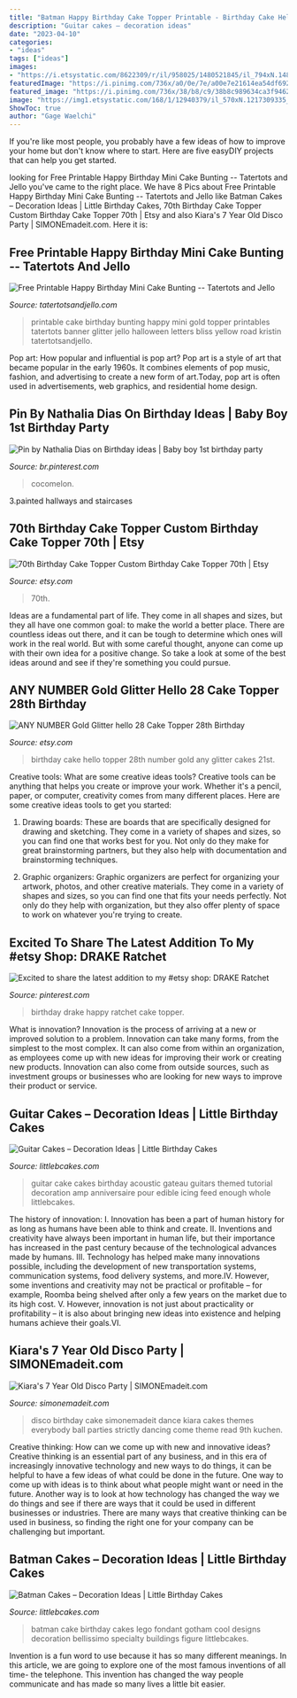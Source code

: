 ```yaml
---
title: "Batman Happy Birthday Cake Topper Printable - Birthday Cake Hello Topper 28th Number Gold Any Glitter Cakes 21st"
description: "Guitar cakes – decoration ideas"
date: "2023-04-10"
categories:
- "ideas"
tags: ["ideas"]
images:
- "https://i.etsystatic.com/8622309/r/il/958025/1480521845/il_794xN.1480521845_hhue.jpg"
featuredImage: "https://i.pinimg.com/736x/a0/0e/7e/a00e7e21614ea54df692b3da06d5df51.jpg"
featured_image: "https://i.pinimg.com/736x/38/b8/c9/38b8c989634ca3f9462f4575b4f71970.jpg"
image: "https://img1.etsystatic.com/168/1/12940379/il_570xN.1217309335_cxrw.jpg"
ShowToc: true
author: "Gage Waelchi"
---
```



If you're like most people, you probably have a few ideas of how to improve your home but don't know where to start. Here are five easyDIY projects that can help you get started.

	

		
looking for Free Printable Happy Birthday Mini Cake Bunting -- Tatertots and Jello you've came to the right place. We have 8 Pics about Free Printable Happy Birthday Mini Cake Bunting -- Tatertots and Jello like Batman Cakes – Decoration Ideas | Little Birthday Cakes, 70th Birthday Cake Topper Custom Birthday Cake Topper 70th | Etsy and also Kiara&#039;s 7 Year Old Disco Party | SIMONEmadeit.com. Here it is:
		
    
## Free Printable Happy Birthday Mini Cake Bunting -- Tatertots And Jello

<img loading=lazy src="http://tatertotsandjello.com/wp-content/uploads/2015/02/Gold-Glitter-Mini-Cake-Bunting-Free-Printable.jpg" onerror="this.onerror=null;this.src='https://tse1.mm.bing.net/th?id=OIP.hwSlky-gaGhC1Qy2sy_I-QHaNZ&amp;pid=15.1';" alt="Free Printable Happy Birthday Mini Cake Bunting -- Tatertots and Jello">

_Source: tatertotsandjello.com_

>printable cake birthday bunting happy mini gold topper printables tatertots banner glitter jello halloween letters bliss yellow road kristin tatertotsandjello. 

	

Pop art: How popular and influential is pop art?
Pop art is a style of art that became popular in the early 1960s. It combines elements of pop music, fashion, and advertising to create a new form of art.Today, pop art is often used in advertisements, web graphics, and residential home design.

    
## Pin By Nathalia Dias On Birthday Ideas | Baby Boy 1st Birthday Party

<img loading=lazy src="https://i.pinimg.com/736x/a0/0e/7e/a00e7e21614ea54df692b3da06d5df51.jpg" onerror="this.onerror=null;this.src='https://tse3.mm.bing.net/th?id=OIP.0bEzjgk0rg2TBoooJnnP_AHaKe&amp;pid=15.1';" alt="Pin by Nathalia Dias on Birthday ideas | Baby boy 1st birthday party">

_Source: br.pinterest.com_

>cocomelon. 

	

3.painted hallways and staircases

    
## 70th Birthday Cake Topper Custom Birthday Cake Topper 70th | Etsy

<img loading=lazy src="https://i.etsystatic.com/8622309/r/il/958025/1480521845/il_794xN.1480521845_hhue.jpg" onerror="this.onerror=null;this.src='https://tse3.mm.bing.net/th?id=OIP.bEj-h0hQ2o6bcr6ZLZfDRgHaJ4&amp;pid=15.1';" alt="70th Birthday Cake Topper Custom Birthday Cake Topper 70th | Etsy">

_Source: etsy.com_

>70th. 

	

Ideas are a fundamental part of life. They come in all shapes and sizes, but they all have one common goal: to make the world a better place. There are countless ideas out there, and it can be tough to determine which ones will work in the real world. But with some careful thought, anyone can come up with their own idea for a positive change. So take a look at some of the best ideas around and see if they're something you could pursue.

    
## ANY NUMBER Gold Glitter Hello 28 Cake Topper 28th Birthday

<img loading=lazy src="https://img1.etsystatic.com/168/1/12940379/il_570xN.1217309335_cxrw.jpg" onerror="this.onerror=null;this.src='https://tse1.mm.bing.net/th?id=OIP.JhbgMaVUfpqTbJJ3hjSRzAHaJ4&amp;pid=15.1';" alt="ANY NUMBER Gold Glitter hello 28 Cake Topper 28th Birthday">

_Source: etsy.com_

>birthday cake hello topper 28th number gold any glitter cakes 21st. 

	

Creative tools: What are some creative ideas tools?
Creative tools can be anything that helps you create or improve your work. Whether it's a pencil, paper, or computer, creativity comes from many different places. Here are some creative ideas tools to get you started:
1. Drawing boards: These are boards that are specifically designed for drawing and sketching. They come in a variety of shapes and sizes, so you can find one that works best for you. Not only do they make for great brainstorming partners, but they also help with documentation and brainstorming techniques.

2. Graphic organizers: Graphic organizers are perfect for organizing your artwork, photos, and other creative materials. They come in a variety of shapes and sizes, so you can find one that fits your needs perfectly. Not only do they help with organization, but they also offer plenty of space to work on whatever you're trying to create.

    
## Excited To Share The Latest Addition To My #etsy Shop: DRAKE Ratchet

<img loading=lazy src="https://i.pinimg.com/736x/38/b8/c9/38b8c989634ca3f9462f4575b4f71970.jpg" onerror="this.onerror=null;this.src='https://tse4.mm.bing.net/th?id=OIP.9hw9QScHvwrsWwG_nVyZwAHaM4&amp;pid=15.1';" alt="Excited to share the latest addition to my #etsy shop: DRAKE Ratchet">

_Source: pinterest.com_

>birthday drake happy ratchet cake topper. 

	

What is innovation?
Innovation is the process of arriving at a new or improved solution to a problem. Innovation can take many forms, from the simplest to the most complex. It can also come from within an organization, as employees come up with new ideas for improving their work or creating new products. Innovation can also come from outside sources, such as investment groups or businesses who are looking for new ways to improve their product or service.

    
## Guitar Cakes – Decoration Ideas | Little Birthday Cakes

<img loading=lazy src="http://www.littlebcakes.com/wp-content/uploads/2013/08/Guitar-Cake.jpg" onerror="this.onerror=null;this.src='https://tse2.mm.bing.net/th?id=OIP.5aGKxwxLib5MvyNX7bs6JgHaE8&amp;pid=15.1';" alt="Guitar Cakes – Decoration Ideas | Little Birthday Cakes">

_Source: littlebcakes.com_

>guitar cake cakes birthday acoustic gateau guitars themed tutorial decoration amp anniversaire pour edible icing feed enough whole littlebcakes. 

	

The history of innovation:
I. Innovation has been a part of human history for as long as humans have been able to think and create. II. Inventions and creativity have always been important in human life, but their importance has increased in the past century because of the technological advances made by humans. III. Technology has helped make many innovations possible, including the development of new transportation systems, communication systems, food delivery systems, and more.IV. However, some inventions and creativity may not be practical or profitable – for example, Roomba being shelved after only a few years on the market due to its high cost. V. However, innovation is not just about practicality or profitability – it is also about bringing new ideas into existence and helping humans achieve their goals.VI.

    
## Kiara&#039;s 7 Year Old Disco Party | SIMONEmadeit.com

<img loading=lazy src="http://www.simonemadeit.com/wp-content/uploads/2014/10/Disco-Party-Birthday-Cake-from-SIMONEmadeit.com_.jpg" onerror="this.onerror=null;this.src='https://tse3.mm.bing.net/th?id=OIP.XlDvKqJ6eU-XKo8fByFuKgHaJR&amp;pid=15.1';" alt="Kiara&#039;s 7 Year Old Disco Party | SIMONEmadeit.com">

_Source: simonemadeit.com_

>disco birthday cake simonemadeit dance kiara cakes themes everybody ball parties strictly dancing come theme read 9th kuchen. 

	

Creative thinking: How can we come up with new and innovative ideas?
Creative thinking is an essential part of any business, and in this era of increasingly innovative technology and new ways to do things, it can be helpful to have a few ideas of what could be done in the future. One way to come up with ideas is to think about what people might want or need in the future. Another way is to look at how technology has changed the way we do things and see if there are ways that it could be used in different businesses or industries. There are many ways that creative thinking can be used in business, so finding the right one for your company can be challenging but important.

    
## Batman Cakes – Decoration Ideas | Little Birthday Cakes

<img loading=lazy src="http://www.littlebcakes.com/wp-content/uploads/2013/08/Lego-Batman-Birthday-Cake.jpg" onerror="this.onerror=null;this.src='https://tse3.mm.bing.net/th?id=OIP.ZfmgHRL_9-EJUzc-swePPAHaHQ&amp;pid=15.1';" alt="Batman Cakes – Decoration Ideas | Little Birthday Cakes">

_Source: littlebcakes.com_

>batman cake birthday cakes lego fondant gotham cool designs decoration bellissimo specialty buildings figure littlebcakes. 

	

Invention is a fun word to use because it has so many different meanings. In this article, we are going to explore one of the most famous inventions of all time- the telephone. This invention has changed the way people communicate and has made so many lives a little bit easier.

